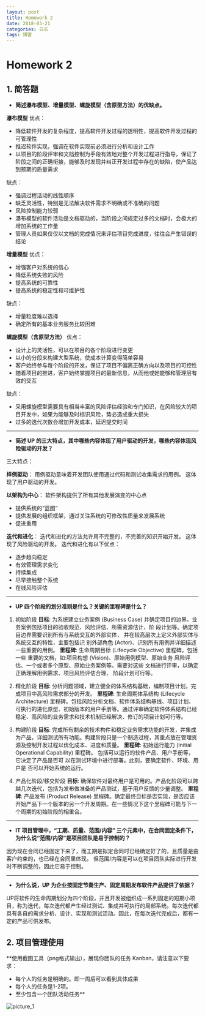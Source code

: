 ```yaml
---
layout: post
title: Homework 2
date: 2018-03-21
categories: 日志
tags: 博客
---
```


# Homework 2

## 1. 简答题

- **简述瀑布模型、增量模型、螺旋模型（含原型方法）的优缺点。**

**瀑布模型**
优点： 

- 降低软件开发的复杂程度，提高软件开发过程的透明性，提高软件开发过程的可管理性
- 推迟软件实现，强调在软件实现前必须进行分析和设计工作
- 以项目的阶段评审和文档控制为手段有效地对整个开发过程进行指导，保证了阶段之间的正确衔接，能够及时发现并纠正开发过程中存在的缺陷，使产品达到预期的质量需求

缺点： 

- 强调过程活动的线性顺序
- 缺乏灵活性，特别是无法解决软件需求不明确或不准确的问题
- 风险控制能力较弱
- 瀑布模型的软件活动是文档驱动的，当阶段之间规定过多的文档时，会极大的增加系统的工作量
- 管理人员如果仅仅以文档的完成情况来评估项目完成进度，往往会产生错误的结论

**增量模型**
优点： 

- 增强客户对系统的信心
- 降低系统失败的风险
- 提高系统的可靠性
- 提高系统的稳定性和可维护性

缺点： 

- 增量粒度难以选择
- 确定所有的基本业务服务比较困难

**螺旋模型（含原型方法）**
优点： 

- 设计上的灵活性，可以在项目的各个阶段进行变更
- 以小的分段来构建大型系统，使成本计算变得简单容易
- 客户始终参与每个阶段的开发，保证了项目不偏离正确方向以及项目的可控性
- 随着项目的推进，客户始终掌握项目的最新信息，从而他或她能够和管理层有效的交互

缺点： 

- 采用螺旋模型需要具有相当丰富的风险评估经验和专门知识，在风险较大的项目开发中，如果为能够及时标识风险，势必造成重大损失
- 过多的迭代次数会增加开发成本，延迟提交时间

-----------------

- **简述 UP 的三大特点，其中哪些内容体现了用户驱动的开发，哪些内容体现风险驱动的开发？**

三大特点：

**样例驱动**：
用例驱动意味着开发团队使用通过代码和测试收集需求的用例。
这体现了用户驱动的开发。

**以架构为中心**：
软件架构提供了所有其他发展演变的中心点

- 提供系统的“蓝图”
- 提供发展的组织框架，通过关注系统的可修改性质量来发展系统
- 促进重用

**迭代和进化**：
迭代和进化的方法允许用不完整的，不完善的知识开始开发。
这体现了风险驱动的开发。 
迭代和进化有以下优点： 

- 逐步趋向稳定
- 有效管理需求变化
- 持续集成
- 尽早接触整个系统
- 在线风险评估

----------------

- **UP 四个阶段的划分准则是什么？关键的里程碑是什么？**

1. 初始阶段
**目标**:
    为系统建立业务案例 (Business Case) 并确定项目的边界。业务案例包括项目的验收规范、风险评估、所需资源估计、阶 段计划等。确定项目边界需要识别所有与系统交互的外部实体， 并在较高层次上定义外部实体与系统交互的特性，主要包括识 别外部角色 (Actor)、识别所有用例并详细描述一些重要的用例。
**里程碑**:
    生命周期目标 (Lifecycle Objective) 里程碑，包括一些 重要的文档，如:项目构想 (Vision)、原始用例模型、原始业务 风险评估、一个或者多个原型、原始业务案例等。需要对这些 文档进行评审，以确定正确理解用例需求、项目风险评估合理、 阶段计划可行等。

2. 精化阶段
**目标**:
    分析问题领域，建立健全的体系结构基础，编制项目计划，完成项目中高风险需求部分的开发。
**里程碑**:
    生命周期体系结构 (Lifecycle Architecture) 里程碑。包括风险分析文档、软件体系结构基线、项目计划、可执行的进化原型、初始版本的用户手册等。通过评审确定软件体系结构已经稳定、高风险的业务需求和技术机制已经解决、修订的项目计划可行等。

3. 构建阶段
**目标**:
    完成所有剩余的技术构件和稳定业务需求功能的开发，并集成为产品，详细测试所有功能。构建阶段只是一个制造过程，其重点放在管理资源及控制开发过程以优化成本、进度和质量。
**里程碑**:
    初始运行能力 (Initial Operational Capability) 里程碑。 包括可以运行的软件产品、用户手册等，它决定了产品是否可 以在测试环境中进行部署。此刻，要确定软件、环境、用户是 否可以开始系统的运行。

4. 产品化阶段/移交阶段
**目标**:
    确保软件对最终用户是可用的。产品化阶段可以跨越几次迭代，包括为发布做准备的产品测试，基于用户反馈的少量调整。
**里程碑**:
    产品发布 (Product Release) 里程碑。确定最终目标是否实现，是否应该开始产品下一个版本的另一个开发周期。在一些情况下这个里程碑可能与下一个周期的初始阶段的相重合。

---------------

- **IT 项目管理中，“工期、质量、范围/内容” 三个元素中，在合同固定条件下，为什么说“范围/内容”是项目团队是易于控制的？**

因为现在合同已经固定下来了，而工期是拟定合同时已经确定好了的，且质量是由客户约束的，也已经在合同里体现。
但范围/内容是可以在项目团队实际进行开发时不断调整的，因此它易于控制。

--------------

- **为什么说，UP 为企业按固定节奏生产、固定周期发布软件产品提供了依据？**

UP将软件的生命周期划分为四个阶段，并且开发被组织成一系列固定的短期小项目，称为迭代，每次迭代都产生经过测试、集成并可执行的局部系统。每次迭代都具有各自的需求分析、设计、实现和测试活动。因此，在每次迭代完成后，都有一定的产品可供发布。


## 2. 项目管理使用
**使用截图工具（png格式输出），展现你团队的任务 Kanban，请注意以下要求：
- 每个人的任务是明确的。即一周后可以看到具体成果
- 每个人的任务是1-2项。
- 至少包含一个团队活动任务**

![picture_1](/pictures/homework2_1.jpg)

